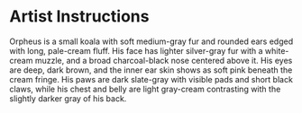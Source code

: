 # Artist Instructions

Orpheus is a small koala with soft medium-gray fur and rounded ears edged with long, pale-cream fluff. His face has lighter silver-gray fur with a white-cream muzzle, and a broad charcoal-black nose centered above it. His eyes are deep, dark brown, and the inner ear skin shows as soft pink beneath the cream fringe. His paws are dark slate-gray with visible pads and short black claws, while his chest and belly are light gray-cream contrasting with the slightly darker gray of his back.